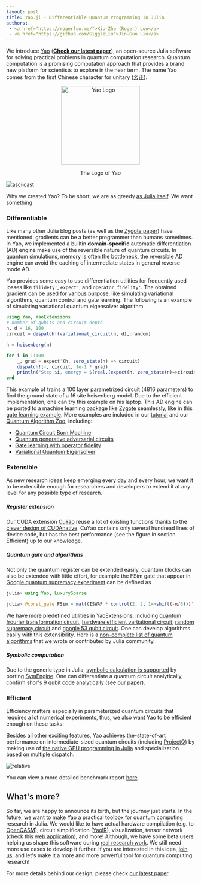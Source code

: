 ```yaml
---
layout: post
title: Yao.jl - Differentiable Quantum Programming In Julia
authors:
 - <a href="https://rogerluo.me/">Xiu-Zhe (Roger) Luo</a>
 - <a href="https://github.com/GiggleLiu">Jin-Guo Liu</a>
---
```


We introduce [Yao](http://yaoquantum.org/) ([**Check our latest paper**](https://arxiv.org/abs/1912.10877)), an open-source Julia software for solving practical problems in quantum computation research.
Quantum computation is a promising computation approach that provides a brand new platform
for scientists to explore in the near term. The name Yao comes from the first Chinese character for unitary (幺正).

<div align="center"> <img
src="http://yaoquantum.org/assets/images/logo.png"
alt="Yao Logo" width="210">
<p>The Logo of Yao</p>
</div>

[![asciicast](https://asciinema.org/a/HaDO421J58cmKhIBbVPhJHIr7.svg)](https://asciinema.org/a/HaDO421J58cmKhIBbVPhJHIr7?speed=2)

Why we created Yao? To be short, we are as greedy [as Julia itself](https://julialang.org/blog/2012/02/why-we-created-julia). We want something

### Differentiable
Like many other Julia blog posts (as well as the [Zygote paper](https://arxiv.org/abs/1907.07587)) have mentioned: gradients can be a better programmer than humans sometimes.
In Yao, we implemented a builtin **domain-specific** automatic differentiation (AD) engine make use of the reversible nature of quantum circuits. In quantum simulations, memory is often the bottleneck, the reversible AD engine can avoid the caching of intermediate states in general reverse mode AD.

Yao provides some easy to use differentiation utilities for frequently used losses like `filidety'`, `expect'`, and `operator_fidelity'`. The obtained gradient can be used for various purpose, like simulating variational algorithms, quantum control and gate learning. The following is an example of simulating variational quantum eigensolver algorithm

```julia
using Yao, YaoExtensions
# number of qubits and circuit depth
n, d = 16, 100
circuit = dispatch!(variational_circuit(n, d),:random)

h = heisenberg(n)

for i in 1:100
    _, grad = expect'(h, zero_state(n) => circuit)
    dispatch!(-, circuit, 1e-1 * grad)
    println("Step $i, energy = $(real.(expect(h, zero_state(n)=>circuit)))")
end
```

This example of trains a 100 layer parametrized circuit (4816 parameters) to find the ground state of a 16 site heisenberg model. Due to the efficient implementation, one can try this example on his laptop. This AD engine can be ported to a machine learning package like [Zygote](https://github.com/FluxML/Zygote.jl) seamlessly, like in this [gate learning example](https://github.com/QuantumBFS/QuAlgorithmZoo.jl/blob/v0.1.0/examples/PortZygote/gate\_learning.jl). More examples are included in our [tutorial](http://tutorials.yaoquantum.org/dev/) and our [Quantum Algorithm Zoo](https://github.com/QuantumBFS/QuAlgorithmZoo.jl), including:

- [Quantum Circuit Born Machine](http://tutorials.yaoquantum.org/dev/generated/quick-start/6.quantum-circuit-born-machine/)
- [Quantum generative adversarial circuits](https://github.com/QuantumBFS/QuAlgorithmZoo.jl/blob/v0.1.0/examples/QuGAN)
- [Gate learning with operator fidelity](https://github.com/QuantumBFS/QuAlgorithmZoo.jl/blob/v0.1.0/examples/PortZygote/gate\_learning.jl)
- [Variational Quantum Eigensolver](https://github.com/QuantumBFS/QuAlgorithmZoo.jl/blob/v0.1.0/examples/VQE)

### Extensible
As new research ideas keep emerging every day and every hour, we want it to be extensible enough for researchers and developers to extend it at any level for any possible type of research.

##### Register extension
Our CUDA extension [CuYao](https://github.com/QuantumBFS/CuYao.jl) reuse a lot of existing functions thanks to the [clever design of CUDAnative](https://arxiv.org/abs/1712.03112). CuYao contains only several hundread lines of device code, but has the best performance (see the figure in section Efficient) up to our knowledge.

##### Quantum gate and algorithms
Not only the quantum register can be extended easily, quantum blocks can also be extended with little effort, for example the FSim gate that appear in [Google quantum supremacy experiment](https://www.nature.com/articles/s41586-019-1666-5) can be defined as
```julia
julia> using Yao, LuxurySparse

julia> @const_gate FSim = mat((ISWAP * control(2, 2, 1=>shift(-π/6)))')
```
We have more predefined utilities in YaoExtensions, including [quantum frourier transformation circuit](https://github.com/QuantumBFS/YaoExtensions.jl/blob/master/src/easybuild/qft_circuit.jl), [hardware efficient vartiational circuit](https://github.com/QuantumBFS/YaoExtensions.jl/blob/master/src/easybuild/variational_circuit.jl), [random supremacy circuit](https://github.com/QuantumBFS/YaoExtensions.jl/blob/master/src/easybuild/supremacy_circuit.jl) and [google 53 qubit circuit](https://github.com/QuantumBFS/YaoExtensions.jl/blob/master/src/easybuild/google53.jl).
One can develop algorithms easily with this extensibility. Here is a [non-complete list of quantum algorithms](https://github.com/QuantumBFS/QuAlgorithmZoo.jl) that we wrote or contributed by Julia community.

##### Symbolic computation
Due to the generic type in Julia, [symbolic calculation is supported](https://github.com/QuantumBFS/YaoSym.jl) by porting [SymEngine](https://github.com/symengine/SymEngine.jl). One can differentiate a quantum circuit analytically, confirm shor's 9 qubit code analytically (see [our paper](https://arxiv.org/abs/1912.10877)).


### Efficient
Efficiency matters especially in parameterized quantum circuits that requires a lot numerical experiments, thus, we also
want Yao to be efficient enough on these tasks.

Besides all other exciting features, Yao achieves the-state-of-art performance on intermediate-sized quantum circuits (including [ProjectQ](https://arxiv.org/abs/1704.01127)) by making use of [the native GPU programming in Julia](https://devblogs.nvidia.com/gpu-computing-julia-programming-language/) and specialization based on multiple dispatch.

![relative](http://docs.yaoquantum.org/dev/assets/images/relative_pcircuit.png)

You can view a more detailed benchmark report [here](https://github.com/Roger-luo/quantum-benchmarks/blob/master/RESULTS.md).

## What's more?
So far, we are happy to announce its birth, but the journey just starts.
In the future, we want to make Yao a practical toolbox for quantum computing research in Julia. We would like to have actual hardware compilation (e.g. to [OpenQASM](https://github.com/QuantumBFS/YaoQASM.jl)), circuit simplification ([YaoIR](https://github.com/QuantumBFS/YaoIR.jl)), visualization, tensor network (check this [web application](http://yaoquantum.org/qbirplayground.html)), and more! Although, we have some beta users helping us shape this software during [real research work](http://yaoquantum.org/research/). We still need more use cases to develop it further. If you are interested in this idea, [join us](https://github.com/QuantumBFS/Yao.jl/blob/master/CONTRIBUTING.md), and let's make it a more and more powerful tool for quantum computing research!

For more details behind our design, please check [our latest paper](https://arxiv.org/abs/1912.10877).
